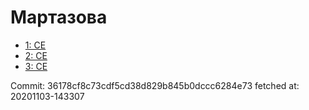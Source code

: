 # Мартазова
- [1: CE](1.md)
- [2: CE](2.md)
- [3: CE](3.md)

Commit: 36178cf8c73cdf5cd38d829b845b0dccc6284e73
 fetched at: 20201103-143307
